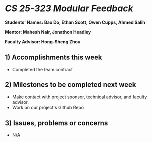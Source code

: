 # *CS 25-323 Modular Feedback*

**Students' Names: Bao Do, Ethan Scott, Owen Cupps, Ahmed Salih**

**Mentor: Mahesh Nair, Jonathon Headley**

**Faculty Advisor: Hong-Sheng Zhou**

## 1) Accomplishments this week ##
   - Completed the team contract

## 2) Milestones to be completed next week ##
   - Make contact with project sponsor, technical advisor, and faculty advisor.
   - Work on our project's Github Repo

## 3) Issues, problems or concerns ##
   - N/A


